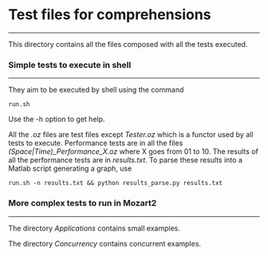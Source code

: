 # Test files for comprehensions
---
This directory contains all the files composed with all the tests executed. 

### Simple tests to execute in shell
---
They aim to be executed by shell using the command

    run.sh
Use the -h option to get help.

All the *.oz* files are test files except *Tester.oz* which is a functor used by all tests to execute. Performance tests are in all the files *(Space|Time)_Performance_X.oz* where X goes from 01 to 10. The results of all the performance tests are in *results.txt*. To parse these results into a Matlab script generating a graph, use

    run.sh -n results.txt && python results_parse.py results.txt

### More complex tests to run in Mozart2
---
The directory *Applications* contains small examples.

The directory *Concurrency* contains concurrent examples.
